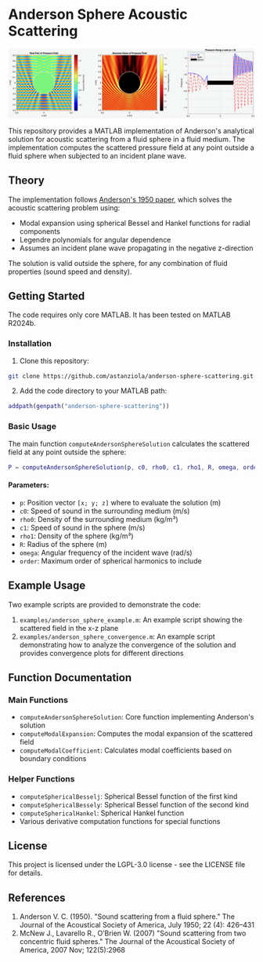 # Anderson Sphere Acoustic Scattering

![Acoustic scattering visualization](cover_image.png)

This repository provides a MATLAB implementation of Anderson's analytical solution for acoustic scattering from a fluid sphere in a fluid medium. The implementation computes the scattered pressure field at any point outside a fluid sphere when subjected to an incident plane wave.

## Theory

The implementation follows [Anderson's 1950 paper](https://pubs.aip.org/asa/jasa/article-abstract/22/4/426/619489/Sound-Scattering-from-a-Fluid-Sphere), which solves the acoustic scattering problem using:
- Modal expansion using spherical Bessel and Hankel functions for radial components
- Legendre polynomials for angular dependence
- Assumes an incident plane wave propagating in the negative z-direction

The solution is valid outside the sphere, for any combination of fluid properties (sound speed and density).

## Getting Started

The code requires only core MATLAB. It has been tested on MATLAB R2024b.

### Installation

1. Clone this repository:
```bash
git clone https://github.com/astanziola/anderson-sphere-scattering.git
```

2. Add the code directory to your MATLAB path:
```matlab
addpath(genpath("anderson-sphere-scattering"))
```

### Basic Usage

The main function `computeAndersonSphereSolution` calculates the scattered field at any point outside the sphere:

```matlab
P = computeAndersonSphereSolution(p, c0, rho0, c1, rho1, R, omega, order)
```

#### Parameters:
- `p`: Position vector `[x; y; z]` where to evaluate the solution (m)
- `c0`: Speed of sound in the surrounding medium (m/s)
- `rho0`: Density of the surrounding medium (kg/m³)
- `c1`: Speed of sound in the sphere (m/s)
- `rho1`: Density of the sphere (kg/m³)
- `R`: Radius of the sphere (m)
- `omega`: Angular frequency of the incident wave (rad/s)
- `order`: Maximum order of spherical harmonics to include

## Example Usage

Two example scripts are provided to demonstrate the code:

1. `examples/anderson_sphere_example.m`: An example script showing the scattered field in the x-z plane
2. `examples/anderson_sphere_convergence.m`: An example script demonstrating how to analyze the convergence of the solution and provides convergence plots for different directions

## Function Documentation

### Main Functions

- `computeAndersonSphereSolution`: Core function implementing Anderson's solution
- `computeModalExpansion`: Computes the modal expansion of the scattered field
- `computeModalCoefficient`: Calculates modal coefficients based on boundary conditions

### Helper Functions

- `computeSphericalBesselj`: Spherical Bessel function of the first kind
- `computeSphericalBessely`: Spherical Bessel function of the second kind
- `computeSphericalHankel`: Spherical Hankel function
- Various derivative computation functions for special functions

## License

This project is licensed under the LGPL-3.0 license - see the LICENSE file for details.

## References

1. Anderson V. C. (1950). "Sound scattering from a fluid sphere." The Journal of the Acoustical Society of America, July 1950; 22 (4): 426–431
2. McNew  J., Lavarello R., O’Brien W. (2007) "Sound scattering from two concentric fluid spheres." The Journal of the Acoustical Society of America, 2007 Nov; 122(5):2968